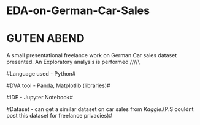 # EDA-on-German-Car-Sales #

# GUTEN ABEND #

A small presentational freelance work on German Car sales dataset presented. An Exploratory analysis is performed /\/\/\/\

#Language used - Python#

#DVA tool - Panda, Matplotlib (libraries)#

#IDE - Jupyter Notebook#

#Dataset - can get a similar dataset on car sales from _Kaggle_.(P.S couldnt post this dataset for freelance privacies)#
